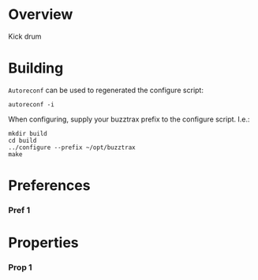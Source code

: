 # Overview

Kick drum

# Building

`Autoreconf` can be used to regenerated the configure script:

	autoreconf -i

When configuring, supply your buzztrax prefix to the configure script. I.e.:

	mkdir build
	cd build
	../configure --prefix ~/opt/buzztrax
	make

# Preferences

### Pref 1

# Properties

### Prop 1
